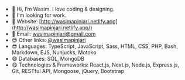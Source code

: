 - 👋 Hi, I’m Wasim. I love coding & designing.
- 💞️ I'm looking for work.
- 👀 Website: [http://wasimapinjari.netlify.app](http://wasimapinjari.netlify.app/)
- 📧 Email: wasimapinjari@gmail.com
- 😍 Other links: [@wasimapinjari](https://wasimapinjari.bio.link)
- 😎 Languages: TypeScript, JavaScript, Sass, HTML, CSS, PHP, Bash, Markdown, EJS, Nunjucks, Motoko
- 😄 Databases: SQL, MongoDB
- 😋 Technologies & Frameworks: React.js, Next.js, Node.js, Express.js, Git, RESTful API, Mongoose, jQuery, Bootstrap
 
<!---
wasimapinjari/wasimapinjari is a ✨ special ✨ repository because its `README.md` (this file) appears on your GitHub profile.
You can click the Preview link to take a look at your changes.
--->
